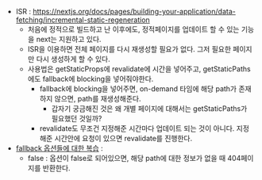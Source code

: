 - ISR : https://nextjs.org/docs/pages/building-your-application/data-fetching/incremental-static-regeneration
	- 처음에 정적으로 빌드하고 난 이후에도, 정적페이지를 업데이트 할 수 있는 기능을 next는 지원하고 있다. 
	- ISR을 이용하면 전체 페이지를 다시 재생성할 필요가 없다. 그저 필요한 페이지만 다시 생성하게 할 수 있다. 
	- 사용법은 getStaticProps에 revalidate에 시간을 넣어주고, getStaticPaths에도 fallback에 blocking을 넣어줘야한다. 
		- fallback에 blocking을 넣어주면, on-demand 타임에 해당 path가 존재하지 않으면, path를 재생성해준다. 
			- 갑자기 궁금해진 것은 왜 개별 페이지에 대해서는 getStaticPaths가 필요했던 것일까? 
		- revalidate도 무조건 지정해준 시간마다 업데이트 되는 것이 아니다. 지정해준 시간안에 요청이 있으면 revalidate를 진행한다. 
- [fallback 옵션들에 대한 복습](https://nextjs.org/docs/pages/api-reference/functions/get-static-paths#getstaticpaths-return-values) : 
	- false : 옵션이 false로 되어있으면, 해당 path에 대한 정보가 없을 때 404페이지를 반환한다. 